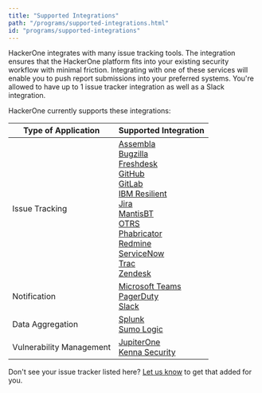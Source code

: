 ```yaml
---
title: "Supported Integrations"
path: "/programs/supported-integrations.html"
id: "programs/supported-integrations"
---
```

HackerOne integrates with many issue tracking tools. The integration ensures that the HackerOne platform fits into your existing security workflow with minimal friction. Integrating with one of these services will enable you to push report submissions into your preferred systems. You're allowed to have up to 1 issue tracker integration as well as a Slack integration.  

HackerOne currently supports these integrations:

Type of Application | Supported Integration
---- | ------------
Issue Tracking | [Assembla](assembla-integration.html)<br>[Bugzilla](bugzilla-integration.html)<br>[Freshdesk](freshdesk-integration.html)<br> [GitHub](github-integration.html)<br>[GitLab](gitlab-integration.html)<br>[IBM Resilient](ibm-resilient.html) <br>[Jira](jira-integration.html)<br>[MantisBT](mantisbt-integration.html)<br>[OTRS](otrs-integration.html)<br>[Phabricator](phabricator-integration.html)<br>[Redmine](redmine-integration.html)<br>[ServiceNow](servicenow-integration.html)<br>[Trac](trac-integration.html)<br>[Zendesk](zendesk-integration.html)
Notification | [Microsoft Teams](/programs/microsoft-teams.html)<br>[PagerDuty](/programs/pagerduty-integration.html)<br>[Slack](slack-integration.html)
Data Aggregation | [Splunk](splunk-integration.html) <br>[Sumo Logic](sumo-logic-integration.html)
Vulnerability Management | [JupiterOne](https://jupiterone.com/features/integrations/hackerone-integration/) <br>[Kenna Security](kenna-security.html)

Don't see your issue tracker listed here? [Let us know](https://support.hackerone.com/hc/en-us/requests/new) to get that added for you.
